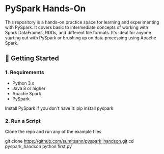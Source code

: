 # PySpark Hands-On

This repository is a hands-on practice space for learning and experimenting with PySpark. It covers basic to intermediate concepts of working with Spark DataFrames, RDDs, and different file formats. It's ideal for anyone starting out with PySpark or brushing up on data processing using Apache Spark.

## 🚀 Getting Started

### 1. Requirements

- Python 3.x
- Java 8 or higher
- Apache Spark
- PySpark

Install PySpark if you don't have it:
pip install pyspark

### 2. Run a Script
Clone the repo and run any of the example files:

git clone https://github.com/sumitsann/pyspark_handson.git
cd pyspark_handson
python first.py
